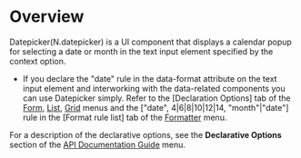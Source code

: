 Overview
===

Datepicker(N.datepicker) is a UI component that displays a calendar popup for selecting a date or month in the text input element specified by the context option.

 * If you declare the "date" rule in the data-format attribute on the text input element and interworking with the data-related components you can use Datepicker simply. Refer to the [Declaration Options] tab of the <a href="#html/naturaljs/refr/refr0407.html">Form</a>,
<a href="#html/naturaljs/refr/refr0408.html">List</a>,
<a href="#html/naturaljs/refr/refr0409.html">Grid</a> menus and the
["date", 4|6|8|10|12|14, "month"|"date"] rule in the [Format rule list] tab of the <a href="#html/naturaljs/refr/refr0301.html">Formatter</a> menu.

<p class="alert">For a description of the declarative options, see the <strong>Declarative Options</strong> section of the <a href="#html/naturaljs/refr/refr0001.html">API Documentation Guide</a> menu.</p>